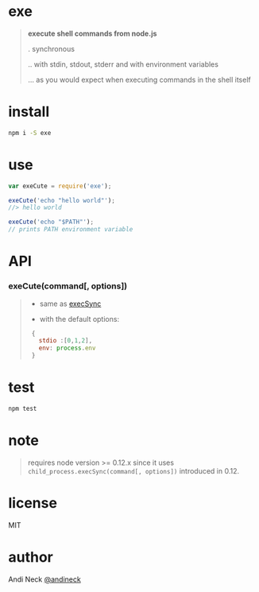 # exe

> **execute shell commands from node.js**
>
> . synchronous
>
> .. with stdin, stdout, stderr and with environment variables
>
> ... as you would expect when executing commands in the shell itself


# install

```sh
npm i -S exe
```

# use

```js
var exeCute = require('exe');

exeCute('echo "hello world"');
//> hello world

exeCute('echo "$PATH"');
// prints PATH environment variable

```

# API

### exeCute(command[, options])

> - same as [execSync](https://nodejs.org/api/child_process.html#child_process_child_process_execsync_command_options)
>
> - with the default options:
>
> ```js
>  {
>    stdio :[0,1,2],
>    env: process.env
>  }
>  ```




# test
```sh
npm test
```


# note
> requires node version >= 0.12.x since it uses `child_process.execSync(command[, options])` introduced in 0.12.

# license
MIT

# author
Andi Neck [@andineck](https://twitter.com/andineck)